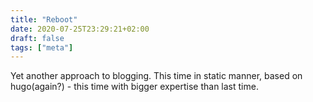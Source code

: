```yaml
---
title: "Reboot"
date: 2020-07-25T23:29:21+02:00
draft: false
tags: ["meta"]
---
```


Yet another approach to blogging. This time in static manner, based on hugo(again?) - this time with bigger expertise than last time.
